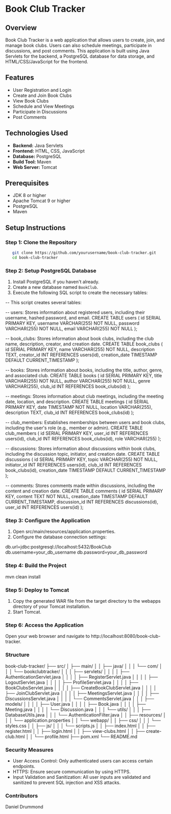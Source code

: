 # Book Club Tracker

## Overview

Book Club Tracker is a web application that allows users to create, join, and manage book clubs. Users can also schedule meetings, participate in discussions, and post comments. This application is built using Java Servlets for the backend, a PostgreSQL database for data storage, and HTML/CSS/JavaScript for the frontend.

## Features

- User Registration and Login
- Create and Join Book Clubs
- View Book Clubs
- Schedule and View Meetings
- Participate in Discussions
- Post Comments

## Technologies Used

- **Backend:** Java Servlets
- **Frontend:** HTML, CSS, JavaScript
- **Database:** PostgreSQL
- **Build Tool:** Maven
- **Web Server:** Tomcat

## Prerequisites

- JDK 8 or higher
- Apache Tomcat 9 or higher
- PostgreSQL
- Maven

## Setup Instructions

### Step 1: Clone the Repository
```bash
   git clone https://github.com/yourusername/book-club-tracker.git
   cd book-club-tracker
```

### Step 2: Setup PostgreSQL Database

1. Install PostgreSQL if you haven't already.
2. Create a new database named `BookClub`.
3. Execute the following SQL script to create the necessary tables:


-- This script creates several tables:

-- users: Stores information about registered users, including their username, hashed password, and email.
CREATE TABLE users (
    id SERIAL PRIMARY KEY,
    username VARCHAR(255) NOT NULL,
    password VARCHAR(255) NOT NULL,
    email VARCHAR(255) NOT NULL
);

-- book_clubs: Stores information about book clubs, including the club name, description, creator, and creation date.
CREATE TABLE book_clubs (
    id SERIAL PRIMARY KEY,
    name VARCHAR(255) NOT NULL,
    description TEXT,
    creator_id INT REFERENCES users(id),
    creation_date TIMESTAMP DEFAULT CURRENT_TIMESTAMP
);

-- books: Stores information about books, including the title, author, genre, and associated club.
CREATE TABLE books (
    id SERIAL PRIMARY KEY,
    title VARCHAR(255) NOT NULL,
    author VARCHAR(255) NOT NULL,
    genre VARCHAR(255),
    club_id INT REFERENCES book_clubs(id)
);

-- meetings: Stores information about club meetings, including the meeting date, location, and description.
CREATE TABLE meetings (
    id SERIAL PRIMARY KEY,
    date TIMESTAMP NOT NULL,
    location VARCHAR(255),
    description TEXT,
    club_id INT REFERENCES book_clubs(id)
);

-- club_members: Establishes memberships between users and book clubs, including the user's role (e.g., member or admin).
CREATE TABLE club_members (
    id SERIAL PRIMARY KEY,
    user_id INT REFERENCES users(id),
    club_id INT REFERENCES book_clubs(id),
    role VARCHAR(255)
);

-- discussions: Stores information about discussions within book clubs, including the discussion topic, initiator, and creation date.
CREATE TABLE discussions (
    id SERIAL PRIMARY KEY,
    topic VARCHAR(255) NOT NULL,
    initiator_id INT REFERENCES users(id),
    club_id INT REFERENCES book_clubs(id),
    creation_date TIMESTAMP DEFAULT CURRENT_TIMESTAMP
);

-- comments: Stores comments made within discussions, including the content and creation date.
CREATE TABLE comments (
    id SERIAL PRIMARY KEY,
    content TEXT NOT NULL,
    creation_date TIMESTAMP DEFAULT CURRENT_TIMESTAMP,
    discussion_id INT REFERENCES discussions(id),
    user_id INT REFERENCES users(id)
);


### Step 3: Configure the Application

1. Open src/main/resources/application.properties.
2. Configure the database connection settings:

db.url=jdbc:postgresql://localhost:5432/BookClub
db.username=your_db_username
db.password=your_db_password



### Step 4: Build the Project

mvn clean install


### Step 5: Deploy to Tomcat
1. Copy the generated WAR file from the target directory to the webapps directory of your Tomcat installation.
2. Start Tomcat.


### Step 6: Access the Application
Open your web browser and navigate to http://localhost:8080/book-club-tracker.


### Structure
book-club-tracker/
├── src/
│   ├── main/
│   │   ├── java/
│   │   │   └── com/
│   │   │       └── bookclubtracker/
│   │   │           ├── servlets/
│   │   │           │   ├── AuthenticationServlet.java
│   │   │           │   ├── RegisterServlet.java
│   │   │           │   ├── LogoutServlet.java
│   │   │           │   ├── ProfileServlet.java
│   │   │           │   ├── BookClubsServlet.java
│   │   │           │   ├── CreateBookClubServlet.java
│   │   │           │   ├── JoinClubServlet.java
│   │   │           │   ├── MeetingsServlet.java
│   │   │           │   ├── DiscussionsServlet.java
│   │   │           │   └── CommentsServlet.java
│   │   │           ├── models/
│   │   │           │   ├── User.java
│   │   │           │   ├── Book.java
│   │   │           │   ├── Meeting.java
│   │   │           │   └── Discussion.java
│   │   │           └── utils/
│   │   │               ├── DatabaseUtils.java
│   │   │               └── AuthenticationFilter.java
│   │   ├── resources/
│   │   │   └── application.properties
│   │   └── webapp/
│   │       ├── css/
│   │       │   └── styles.css
│   │       ├── js/
│   │       │   └── scripts.js
│   │       ├── index.html
│   │       ├── register.html
│   │       ├── login.html
│   │       ├── view-clubs.html
│   │       ├── create-club.html
│   │       └── profile.html
├── pom.xml
└── README.md


### Security Measures
- User Access Control: Only authenticated users can access certain endpoints.
- HTTPS: Ensure secure communication by using HTTPS.
- Input Validation and Sanitization: All user inputs are validated and sanitized to prevent SQL injection and XSS attacks.

### Contributors
Daniel Drummond

